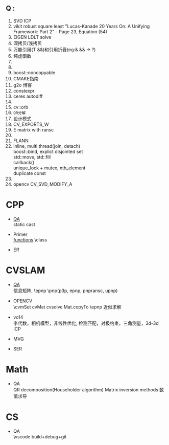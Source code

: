 ## Q :   
1. SVD ICP
2. vikit robust square least "Lucas-Kanade 20 Years On: A Unifying Framework: Part 2" - Page 23, Equation (54)
3. EIGEN LDLT solve
4. 深拷贝/浅拷贝
5. 万能引用(T &&)和引用折叠(eg:& && → ?)
6. 纯虚函数
7. 
8. 
9. boost::noncopyable
10. CMAKE指南
11. g2o 博客
12. constexpr
13. ceres autodiff
14. 
15. cv::orb
16. `QR分解`
17. 设计模式
18. CV_EXPORTS_W
19. E matrix with ransc
20. 
21. FLANN
22. inline, multi thread(join, detach)  
boost::bind, explict disjointed set  
std::move, std::fill  
callback()  
unique_lock + mutex, nth_element  
duplicate const
23. 
24. opencv CV_SVD_MODIFY_A

# CPP   
+ [QA](./c++/QA.md)     
static cast  

+ Primer  
[functions](./c++/Primer/functions.md) \class  

+ Eff

# CVSLAM
+ [QA](./cv&slam/QA.md)  
信息矩阵, \epnp
\pnp(p3p, epnp, pnpransc, upnp)

+ OPENCV   
\cvmSet cvMat cvsolve Mat.copyTo
\epnp 近似求解

+ vo14  
李代数，相机模型，非线性优化, 检测匹配，对极约束，三角测量，3d-3d ICP

+ MVG

+ SER


# Math
+ QA  
QR decomposition(Householder algorithm)
Matrix inversion methods
数值求导

# CS 
+ QA   
\vscode build+debug+git  


 



